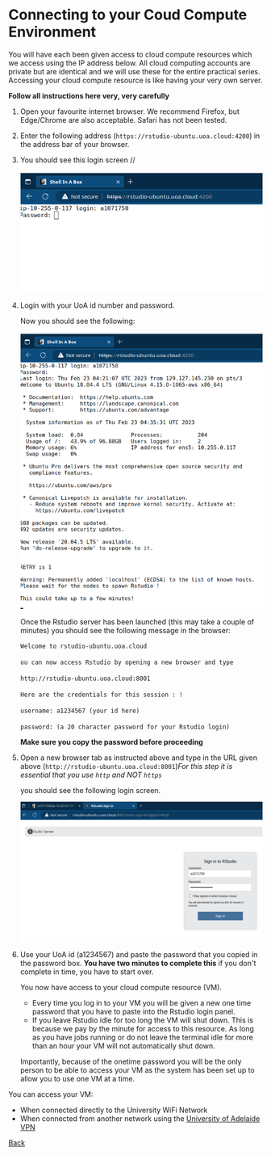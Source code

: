 # Connecting to your Coud Compute Environment

You will have each been given access to cloud compute resources which we access using the IP address below.
All cloud computing accounts are private but are identical and we will use these for the entire practical series. 
Accessing your cloud compute resource is like having your very own server. 

**Follow all instructions here very, very carefully**

1. Open your favourite internet browser. We recommend Firefox, but Edge/Chrome are also acceptable. Safari has not been tested.
2. Enter the following address (`https://rstudio-ubuntu.uoa.cloud:4200`) in the address bar of your browser.
3. You should see this login screen //

    ![AWS RONIN shell in a box](./Bash_Practicals/images/shell_in_a_box.png)

4. Login with your UoA id number and password.

    Now you should see the following: 

    ![Rstudio_pwd_from_shell](./Bash_Practicals/images/RStudio_server_spawn.png)

    Once the Rstudio server has been launched (this may take a couple of minutes) you should see the following message in the browser: 

    ```
    Welcome to rstudio-ubuntu.uoa.cloud

    ou can now access Rstudio by opening a new browser and type

    http://rstudio-ubuntu.uoa.cloud:8001

    Here are the credentials for this session : !

    username: a1234567 (your id here)

    password: (a 20 character password for your Rstudio login)
    ```
    __Make sure you copy the password before proceeding__

5. Open a new browser tab as instructed above and type in the URL given above (`http://rstudio-ubuntu.uoa.cloud:8001`)*For this step it is essential that you use `http` and NOT `https`*

    you should see the following login screen. 

    ![Rstudio_login_screen](./Bash_Practicals/images/Rstudio_AWS_login.png)

6. Use your UoA id (a1234567) and paste the password that you copied in the password box. __You have two minutes to complete this__ if you don't complete in time, you have to start over. 

    You now have access to your cloud compute resource (VM). 

    - Every time you log in to your VM you will be given a new one time password that you have to paste into the Rstudio login panel.
    - If you leave Rstudio idle for too long the VM will shut down. This is because we pay by the minute for access to this resource. As long as you have jobs running or do not leave the terminal idle for more than an hour your VM will not automatically shut down. 

    Importantly, because of the onetime password you will be the only person to be able to access your VM as the system has been set up to allow you to use one VM at a time.

You can access your VM:

- When connected directly to the University WiFi Network
- When connected from another network using the [University of Adelaide VPN](https://www.adelaide.edu.au/technology/your-services/network-services/remote-access-via-virtual-private-network-vpn)

[Back](./Bash_Practicals/1_IntroBash.md)